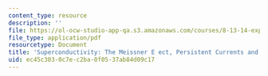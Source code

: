 ```yaml
---
content_type: resource
description: ''
file: https://ol-ocw-studio-app-qa.s3.amazonaws.com/courses/8-13-14-experimental-physics-i-ii-junior-lab-fall-2016-spring-2017/ec45c3030c7ec2ba0f0537ab84d09c17_MIT8_13-14F16-S17exp39.pdf
file_type: application/pdf
resourcetype: Document
title: 'Superconductivity: The Meissner E ect, Persistent Currents and the Josephson'
uid: ec45c303-0c7e-c2ba-0f05-37ab84d09c17
---
```

